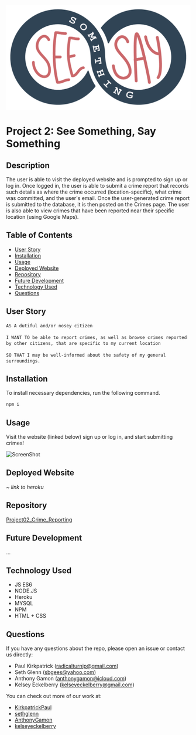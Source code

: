 ![Logo](./public/assets/images/seesay-03.png)
# Project 2: See Something, Say Something

## Description
The user is able to visit the deployed website and is prompted to sign up or log in. Once logged in, the user is able to submit a crime report that records such details as where the crime occurred (location-specific), what crime was committed, and the user's email. Once the user-generated crime report is submitted to the database, it is then posted on the Crimes page. The user is also able to view crimes that have been reported near their specific location (using Google Maps).

## Table of Contents
* [User Story](#user)
* [Installation](#installation)
* [Usage](#usage)
* [Deployed Website](#deployed)
* [Repository](#repository)
* [Future Development](#development)
* [Technology Used](#technology)
* [Questions](#questions)

## User Story
```
AS A dutiful and/or nosey citizen

I WANT TO be able to report crimes, as well as browse crimes reported by other citizens, that are specific to my current location

SO THAT I may be well-informed about the safety of my general surroundings.
```

## Installation
To install necessary dependencies, run the following command.
````bash
npm i
````

## Usage
Visit the website (linked below) sign up or log in, and start submitting crimes!

![ScreenShot](/public/assets/images/________)

## Deployed Website
*~ link to heroku*

## Repository
[Project02_Crime_Reporting](https://github.com/KirkpatrickPaul/Project02_Crime_Reporting)

## Future Development
... 

## Technology Used
* JS ES6 
* NODE.JS 
* Heroku 
* MYSQL 
* NPM 
* HTML + CSS

## Questions
If you have any questions about the repo, please open an issue or contact us directly: 
* Paul Kirkpatrick ([radicalturnip@gmail.com](radicalturnip@gmail.com))
* Seth Glenn ([sbgees@yahoo.com](sbgees@yahoo.com))
* Anthony Gamon ([anthonygamon@icloud.com](anthonygamon@icloud.com))
* Kelsey Eckelberry ([kelseyeckelberry@gmail.com](kelseyeckelberry@gmail.com))


You can check out more of our work at: 
* [KirkpatrickPaul](https://github.com/KirkpatrickPaul)
* [sethglenn](https://github.com/sethglenn)
* [AnthonyGamon](https://github.com/AnthonyGamon)
* [kelseyeckelberry](https://github.com/kelseyeckelberry) 
